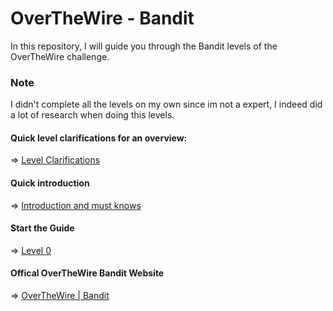 # OverTheWire - Bandit

In this repository, I will guide you through the Bandit levels of the OverTheWire challenge.

### Note 
I didn't complete all the levels on my own since im not a expert, I indeed did a lot of research when doing this levels.

#### Quick level clarifications for an overview: 
 ⇒ [Level Clarifications](Quick%20Level%20Clarifications.md) 
#### Quick introduction
 ⇒ [Introduction and must knows](introduction.md) 
#### Start the Guide
 ⇒ [Level 0](levels/Level%200.md) 
#### Offical OverTheWire Bandit Website
 ⇒ [OverTheWire | Bandit](https://overthewire.org/wargames/bandit/)


